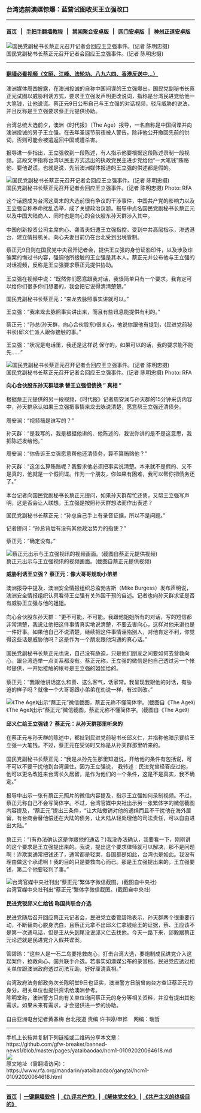 ### 台湾选前澳媒惊爆：蓝营试图收买王立强改口
------------------------

#### [首页](https://github.com/gfw-breaker/banned-news1/blob/master/README.md) &nbsp;&nbsp;|&nbsp;&nbsp; [手把手翻墙教程](https://github.com/gfw-breaker/guides/wiki) &nbsp;&nbsp;|&nbsp;&nbsp; [禁闻聚合安卓版](https://github.com/gfw-breaker/bn-android) &nbsp;&nbsp;|&nbsp;&nbsp; [网门安卓版](https://github.com/oGate2/oGate) &nbsp;&nbsp;|&nbsp;&nbsp; [神州正道安卓版](https://github.com/SzzdOgate/update) 



<div id="headerimg">
 <img alt="国民党副秘书长蔡正元召开记者会回应王立强事件。(记者 陈明忠摄)" src="https://www.rfa.org/mandarin/yataibaodao/gangtai/hcm1-01092020064618.html/85216b6351433-1.jpeg/@@images/226edd3c-99e1-477c-a7f8-3d2d90412c78.jpeg" title="国民党副秘书长蔡正元召开记者会回应王立强事件。(记者 陈明忠摄)"/>
 <div id="headerimgcontents">
  <div id="headerimgcaption">
   <span>
    国民党副秘书长蔡正元召开记者会回应王立强事件。(记者 陈明忠摄)
   </span>
   <!-- zoomattribute -->
  </div>
  <!-- headerimgcaption -->
 </div>
 <!-- headerimagecontents -->
</div>

<hr/>


#### [翻墙必看视频（文昭、江峰、法轮功、八九六四、香港反送中...）](https://github.com/gfw-breaker/banned-news1/blob/master/pages/link3.md)

<div id="storytext">
 <div>
  <div class="slot_header">
  </div>
 </div>
 <p>
  澳洲媒体周四披露，在澳洲投诚的自称中国间谍的王立强爆出，国民党副秘书长蔡正元试图以威胁利诱方式，要求王立强发声明更改说词，指称是台湾民进党给他一大笔钱，让他说谎。蔡正元9日公布自己与王立强的对话视频，驳斥威胁的说法，并且反称是王立强要求蔡正元提供协助。
  <br/>
  <br/>
  台湾总统大选前夕，澳洲《时代报》（The Age）报导，一名自称是中国间谍并向澳洲投诚的男子王立强，在去年圣诞节前夜被人警告，除非他公开撤回先前的供词，否则可能会被遣返回中国或遭杀害。
 </p>
 <p>
 </p>
 <p>
 </p>
 <p>
  报导进一步指出，王立强收到一段陈述，有人指示他要根据这段陈述录制一段视频。这段文字指称台湾以民主方式选出的执政党民主进步党给他“一大笔钱”贿赂他、要他说谎。也就是说，先前澳洲媒体报道的王立强的供述都是假的。
 </p>
 <p>
 </p>
 <p>
  <div class="image-inline captioned" style="width:640px;">
   <div style="width:640px;">
    <img alt="国民党副秘书长蔡正元召开记者会回应王立强事件。(记者 陈明忠摄)" src="https://www.rfa.org/mandarin/yataibaodao/gangtai/hcm1-01092020064618.html/85216b6351433-2.jpeg" title="国民党副秘书长蔡正元召开记者会回应王立强事件。(记者 陈明忠摄)"/>
   </div>
   <div class="image-caption">
    <span style="width:640px;">
     国民党副秘书长蔡正元召开记者会回应王立强事件。(记者 陈明忠摄)
    </span>
    <span class="copyright">
     Photo: RFA
    </span>
   </div>
  </div>
 </p>
 <p>
  这个话题成为台湾这周末的大选前很有争议的干涉事件，中国共产党的影响力以及王立强自称奉命扰乱选举，成了关键政治议题。报导中点名国民党副秘书长蔡正元以及中国大陆商人、同时也是向心的合伙股东孙天群涉入其中。
  <br/>
  <br/>
  中国创新投资公司主席向心、龚青夫妇遭王立强指控，受到中共高层指示，渗透港台，建立情报机关。向心夫妻目前仍在台北受到出境管制。
 </p>
 <p>
  蔡正元9日则在国民党中央召开记者会，提供王立强的身份证影印件，以及涉及诈骗案的悔过书内容，强调他所接触的王立强是其本人。蔡正元并公布他与王立强的对话视频，反称是王立强要求蔡正元提供协助。
  <br/>
  <br/>
  王立强在视频中说：“既然你们愿意跟我对话，我很简单只有一个要求，我肯定可以给你们很多你们想要的，我会把它说得清清楚楚。”
 </p>
 <p>
  国民党副秘书长蔡正元：“来龙去脉照事实讲就可以。”
 </p>
 <p>
  王立强：“我来龙去脉照事实讲出来，而且有些讯息能提供有利的。”
 </p>
 <p>
  蔡正元：“孙总(孙天群，向心合伙股东)很关心，他说你跟他有提到，(民进党前秘书长)邱义仁派人跟你接触的事。”
 </p>
 <p>
  王立强：“状况是电话里，我还是这样说 保守的。如果可以的话，我的要求能不能先......”
 </p>
 <p>
 </p>
 <p>
  <div class="image-inline captioned" style="width:640px;">
   <div style="width:640px;">
    <img alt="国民党副秘书长蔡正元召开记者会回应王立强事件。(记者 陈明忠摄)" src="https://www.rfa.org/mandarin/yataibaodao/gangtai/hcm1-01092020064618.html/3.jpg" title="国民党副秘书长蔡正元召开记者会回应王立强事件。(记者 陈明忠摄)"/>
   </div>
   <div class="image-caption">
    <span style="width:640px;">
     国民党副秘书长蔡正元召开记者会回应王立强事件。(记者 陈明忠摄)
    </span>
    <span class="copyright">
     Photo: RFA
    </span>
   </div>
  </div>
 </p>
 <p>
  <b>
   向心合伙股东孙天群坦承
  </b>
  <b>
  </b>
  <b>
   替王立强偿债换
  </b>
  <b>
   ”
  </b>
  <b>
   真相
  </b>
  <b>
   ”
  </b>
  <br/>
  <br/>
  根据蔡正元提供的另一段视频，《时代报》记者周安澜与孙天群的15分钟采访内容中，孙天群承认如果王立强把事情来龙去脉说清楚，愿意帮王立强还清债务。
  <br/>
  <br/>
  周安澜：“视频稿是谁写的？”
 </p>
 <p>
  孙天群：“是我写的，我是根据他讲的、他陈述的，我说你讲的是不是这意思，我把陈述发给他。”
 </p>
 <p>
  周安澜：“你告诉王立强愿意帮他还清债务，算不算贿赂他？”
 </p>
 <p>
  孙天群：“这怎么算贿赂呢？我要求他必须把事实说清楚。本来就不是假的、又不是真的，他就是一个假间谍。作为一个朋友，你如果有困难，我可以帮你把债务还了。”
  <br/>
  <br/>
  本台记者向国民党副秘书长蔡正元提问，如果孙天群帮忙还债，又帮王立强写声明，这是否会让人联想，王立强是按照孙天群想法而作出表述？
 </p>
 <p>
  国民党副秘书长蔡正元：“孙总自己手上有录音证据，所以不是问题。”
 </p>
 <p>
  记者提问：“孙总背后有没有其他政治势力的指使？”
 </p>
 <p>
  蔡正元：“确定没有。”
 </p>
 <p>
 </p>
 <p>
  <div class="image-inline captioned" style="width:804px;">
   <div style="width:804px;">
    <img alt="蔡正元出示与王立强视讯的视频画面。(截图自蔡正元提供视频)" src="https://www.rfa.org/mandarin/yataibaodao/gangtai/hcm1-01092020064618.html/4.jpg" title="蔡正元出示与王立强视讯的视频画面。(截图自蔡正元提供视频)"/>
   </div>
   <div class="image-caption">
    <span style="width:804px;">
     蔡正元出示与王立强视讯的视频画面。(截图自蔡正元提供视频)
    </span>
    <span class="copyright">
    </span>
   </div>
  </div>
 </p>
 <p>
  <b>
   威胁利诱王立强？
  </b>
  <b>
  </b>
  <b>
   蔡正元：像大哥哥规劝小弟弟
  </b>
  <br/>
  <br/>
  澳洲报导中提及，澳洲安全情报组织总监勃吉斯（Mike Burgess）发布声明说，澳洲安全情报组织认真看待王立强有关外国干预的自述。记者也向孙天群求证是否有威胁王立强与他的姐姐。
  <br/>
  <br/>
  向心合伙股东孙天群：“更不可能，不可能。我跟他姐姐所有的对话，写的短信都非常清楚，我说让他把这件事情真实地说清楚，不要去害向心，这样对他来讲也是一件好事。如果他自己不说清楚，继续把这件事情诬陷别人，对他肯定不利，你觉得这些话是威胁他吗？这是作为一个朋友跟他沟通的真心话。”
  <br/>
  <br/>
  国民党副秘书长蔡正元也说，自己没有胁迫，只是他们朋友之间要如何去营救向心，跟台湾选举一点关系都没有。蔡正元称，王立强的微信是他自己透过另一个帐号提供，一开始接触的帐号是王立强的姐姐给的。
  <br/>
  <br/>
  蔡正元：“我跟他讲话这么和善、这么客气，话家常。我呈现我跟他的对话，有胁迫的样子吗？就像一个大哥哥跟小弟弟在劝说一样，有过则改。”
 </p>
 <p>
 </p>
 <p>
  <div class="image-inline captioned" style="width:804px;">
   <div style="width:804px;">
    <img alt="《The Age》出示“蔡正元”微信截图，蔡正元称不懂简体字。(截图自《The Age》)" src="https://www.rfa.org/mandarin/yataibaodao/gangtai/hcm1-01092020064618.html/4e03.jpeg" title="《The Age》出示“蔡正元”微信截图，蔡正元称不懂简体字。(截图自《The Age》)"/>
   </div>
   <div class="image-caption">
    <span style="width:804px;">
     《The Age》出示“蔡正元”微信截图，蔡正元称不懂简体字。(截图自《The Age》)
    </span>
    <span class="copyright">
    </span>
   </div>
  </div>
  <br/>
  <b>
   邱义仁给王立强钱？ 蔡正元：从孙天群那里听来的
  </b>
  <br/>
  <br/>
  在蔡正元与孙天群的陈述中，都扯到民进党前秘书长邱义仁，并指称他暗示要给王立强一大笔钱。不过，蔡正元在受访时又称是从孙天群那里听来的。
  <br/>
  <br/>
  国民党副秘书长蔡正元：“我是从孙先生那里知道说，开给他的条件有包括说，可不可以不要干扰他到台湾居住。因为王立强说， 我转述：民进党曾经答应过他，他可以更名改姓来台湾长久居留，是作为他们的一个条件，这是不是真实，我不确定。”
  <br/>
  <br/>
  报导中出示一张有蔡正元照片的微信内容提及，指示王立强如何录制视频。不过，蔡正元称自己不会写简体字。不过，台湾官媒中央社出示另一张繁体字的微信截图内容提及，“蔡正元”提出三条件，“让大陆撤销对他的通缉而且不干扰他在海外居留，有台商会替他偿还在大陆的债务，让大陆从轻处理他的司法责任，可以自由进出大陆。”
  <br/>
  <br/>
  蔡正元：“(有办法确认这是你跟他的通话？)我没办法确认，我要看一下，刚刚讲的这个要求是王立强提出来的。我说，提出这个要求律师就可以解决，那不是问题啊！诈欺案通常把钱还了，通常都是轻案，各国都是如此，台湾也是如此。我没有理由做这个承诺啊！我的目的只是要救向心而已。那是王立强提出来的，王立强要钱，第二个他要轻判了事。”
 </p>
 <p>
 </p>
 <p>
  <div class="image-inline captioned" style="width:802px;">
   <div style="width:802px;">
    <img alt="台湾官媒中央社刊出“蔡正元”繁体字微信截图。(截图自中央社)" src="https://www.rfa.org/mandarin/yataibaodao/gangtai/hcm1-01092020064618.html/8.jpg" title="台湾官媒中央社刊出“蔡正元”繁体字微信截图。(截图自中央社)"/>
   </div>
   <div class="image-caption">
    <span style="width:802px;">
     台湾官媒中央社刊出“蔡正元”繁体字微信截图。(截图自中央社)
    </span>
    <span class="copyright">
    </span>
   </div>
  </div>
  <br/>
  <b>
   民进党驳邱义仁给钱 称国共联合介选
  </b>
  <br/>
  <br/>
  民进党随后召开回应蔡正元记者会，民进党立委管碧玲表示，孙天群两个很重要行动，不断替向心脱身洗白，且蔡正元拿不出邱义仁拿钱给王的证据，蔡、王应该不是第一次通电话，但是王从头到尾没说邱义仁去找他。今天一路下来，邱毅跟蔡正元论述就是民进党介入假共谍案。
  <br/>
  <br/>
  管碧玲：“这些人是一石二鸟要抢救向心，打击台湾大选，要炮制成民进党介入这起案件，抢救向心、国共联手介选。若事实如澳媒公布的录音档，民进党应透过相关单位跟澳洲政府透过司法互助，好好厘清真相。”
  <br/>
  <br/>
  台湾政府法务部政务次长陈明堂9日也证实，澳洲警方日前曾向台方查证蔡正元的身分，相关单位也提供资讯给澳洲参考。
  <br/>
  陈明堂称，澳洲警方只向有关单位询问蔡正元的身分等相关资料，并没有提出其他需求。如果未来有需求，才会提供进一步的协助。
  <br/>
  <br/>
  自由亚洲电台记者黄春梅 台北报道 责编 许书婷/申铧    网编：瑞哲
 </p>
</div>

<hr/>
手机上长按并复制下列链接或二维码分享本文章：<br/>
https://github.com/gfw-breaker/banned-news1/blob/master/pages/yataibaodao/hcm1-01092020064618.md <br/>
<a href='https://github.com/gfw-breaker/banned-news1/blob/master/pages/yataibaodao/hcm1-01092020064618.md'><img src='https://github.com/gfw-breaker/banned-news1/blob/master/pages/yataibaodao/hcm1-01092020064618.md.png'/></a> <br/>
原文地址（需翻墙访问）：https://www.rfa.org/mandarin/yataibaodao/gangtai/hcm1-01092020064618.html


------------------------
#### [首页](https://github.com/gfw-breaker/banned-news1/blob/master/README.md) &nbsp;|&nbsp; [一键翻墙软件](https://github.com/gfw-breaker/nogfw/blob/master/README.md) &nbsp;| [《九评共产党》](https://github.com/gfw-breaker/9ping.md/blob/master/README.md#九评之一评共产党是什么) | [《解体党文化》](https://github.com/gfw-breaker/jtdwh.md/blob/master/README.md) | [《共产主义的终极目的》](https://github.com/gfw-breaker/gczydzjmd.md/blob/master/README.md)


<img src='http://gfw-breaker.win/banned-news/pages/yataibaodao/hcm1-01092020064618.md' width='0px' height='0px'/>